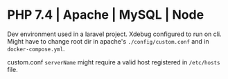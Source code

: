 # PHP 7.4 | Apache | MySQL | Node

Dev environment used in a laravel project.
Xdebug configured to run on cli.
Might have to change root dir in apache's `./config/custom.conf` and in `docker-compose.yml`.

custom.conf `serverName` might require a valid host registered in `/etc/hosts` file.
